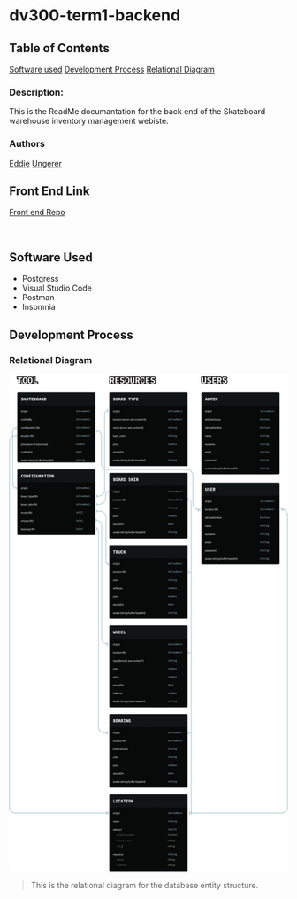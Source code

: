 # dv300-term1-backend

## Table of Contents

[Software used](#software-used)
[Development Process](#development-process)
    [Relational Diagram](###relational-diagram)

### Description:
This is the ReadMe documantation for the back end of the Skateboard warehouse inventory management webiste.

### Authors
[Eddie](https://github.com/eddiesosera)
[Ungerer](https://github.com/Ungerer221)

## Front End Link
[Front end Repo](https://github.com/eddiesosera/dv300-term1)

<br>

## Software Used

- Postgress 
- Visual Studio Code
- Postman 
- Insomnia 

## Development Process

### Relational Diagram

<img src="ReadMeAssets\database Architecture.png">

> This is the relational diagram for the database entity structure.